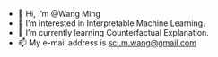 - 👋 Hi, I’m @Wang Ming
- 👀 I’m interested in Interpretable Machine Learning.
- 🌱 I’m currently learning Counterfactual Explanation.
- 📫 My e-mail address is sci.m.wang@gmail.com
<!--- - 💞️ I’m looking to collaborate on ... --->

<!---
wangming1785/wangming1785 is a ✨ special ✨ repository because its `README.md` (this file) appears on your GitHub profile.
You can click the Preview link to take a look at your changes.
--->
